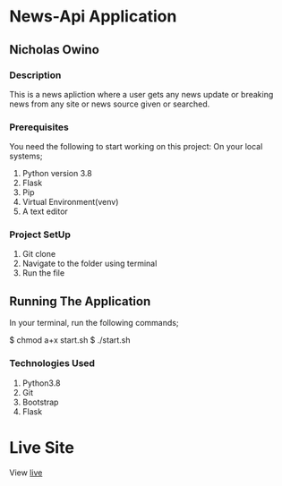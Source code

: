 # News-Api Application

## Nicholas Owino

### Description

This is a news apliction where a user gets any news update or breaking news from any site
or news source given or searched.

### Prerequisites

You need the following to start working on this project:
On your local systems;

1. Python version 3.8
2. Flask
3. Pip
4. Virtual Environment(venv)
5. A text editor

### Project SetUp

1. Git clone 
2. Navigate to the folder using terminal
3. Run the file

## Running The Application

In your terminal, run the following commands;

$ chmod a+x start.sh
$ ./start.sh

### Technologies Used

1. Python3.8
2. Git
3. Bootstrap
4. Flask

# Live Site

View [live](https://nick-news.herokuapp.com//)
